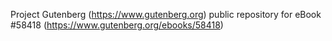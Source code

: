 Project Gutenberg (https://www.gutenberg.org) public repository for
eBook #58418 (https://www.gutenberg.org/ebooks/58418)
